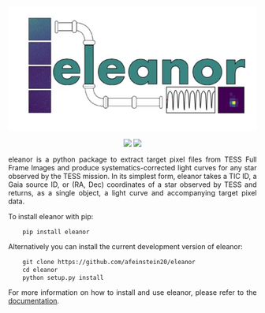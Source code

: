<p align="center">
  <img width = "600" src="./figures/eleanor.gif"/>
</p>
<p align="center">  
  <a href="https://travis-ci.org/afeinstein20/eleanor/"><img src="https://img.shields.io/travis/afeinstein20/eleanor/master.svg"/></a>
  <a href="https://afeinstein20.github.io/eleanor/"><img src="https://img.shields.io/badge/read-the_docs-blue.svg?style=flat"/></a>
</p>

<div align="justify">
eleanor is a python package to extract target pixel files from TESS Full Frame Images and produce systematics-corrected light curves for any star observed by the TESS mission. In its simplest form, eleanor  takes a TIC ID, a Gaia source ID, or (RA, Dec) coordinates of a star  observed by TESS and returns, as a single object, a light curve and  accompanying target pixel data.

To install eleanor with pip:

        pip install eleanor
        

Alternatively you can install the current development version of eleanor:

        git clone https://github.com/afeinstein20/eleanor
        cd eleanor
        python setup.py install

For more information on how to install and use eleanor, please refer to the <a href="http://adina.feinste.in/eleanor/">documentation</a>.

